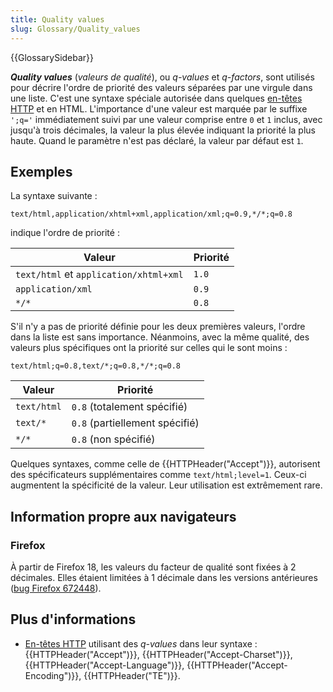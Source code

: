 ```yaml
---
title: Quality values
slug: Glossary/Quality_values
---
```


{{GlossarySidebar}}

**_Quality values_** (_valeurs de qualité_), ou _q-values_ et _q-factors_, sont utilisés pour décrire l'ordre de priorité des valeurs séparées par une virgule dans une liste. C'est une syntaxe spéciale autorisée dans quelques [en-têtes HTTP](/fr/docs/HTTP/Headers) et en HTML. L'importance d'une valeur est marquée par le suffixe `';q='` immédiatement suivi par une valeur comprise entre `0` et `1` inclus, avec jusqu'à trois décimales, la valeur la plus élevée indiquant la priorité la plus haute. Quand le paramètre n'est pas déclaré, la valeur par défaut est `1`.

## Exemples

La syntaxe suivante :

```
text/html,application/xhtml+xml,application/xml;q=0.9,*/*;q=0.8
```

indique l'ordre de priorité :

| Valeur                                 | Priorité |
| -------------------------------------- | -------- |
| `text/html` et `application/xhtml+xml` | `1.0`    |
| `application/xml`                      | `0.9`    |
| `*/*`                                  | `0.8`    |

S'il n'y a pas de priorité définie pour les deux premières valeurs, l'ordre dans la liste est sans importance. Néanmoins, avec la même qualité, des valeurs plus spécifiques ont la priorité sur celles qui le sont moins :

```
text/html;q=0.8,text/*;q=0.8,*/*;q=0.8
```

| Valeur      | Priorité                       |
| ----------- | ------------------------------ |
| `text/html` | `0.8` (totalement spécifié)    |
| `text/*`    | `0.8` (partiellement spécifié) |
| `*/*`       | `0.8` (non spécifié)           |

Quelques syntaxes, comme celle de {{HTTPHeader("Accept")}}, autorisent des spécificateurs supplémentaires comme `text/html;level=1`. Ceux-ci augmentent la spécificité de la valeur. Leur utilisation est extrêmement rare.

## Information propre aux navigateurs

### Firefox

À partir de Firefox 18, les valeurs du facteur de qualité sont fixées à 2 décimales. Elles étaient limitées à 1 décimale dans les versions antérieures ([bug Firefox 672448](https://bugzil.la/672448)).

## Plus d'informations

- [En-têtes HTTP](/fr/docs/HTTP/Headers) utilisant des _q-values_ dans leur syntaxe : {{HTTPHeader("Accept")}}, {{HTTPHeader("Accept-Charset")}}, {{HTTPHeader("Accept-Language")}}, {{HTTPHeader("Accept-Encoding")}}, {{HTTPHeader("TE")}}.
